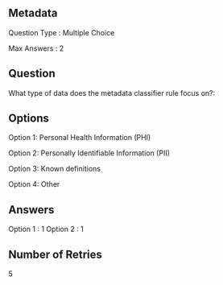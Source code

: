 ## Metadata
Question Type : Multiple Choice

Max Answers : 2


## Question
What type of data does the metadata classifier rule focus on?:

## Options
Option 1: Personal Health Information (PHI)

Option 2: Personally Identifiable Information (PII)

Option 3: Known definitions

Option 4: Other

## Answers
Option 1 : 1
Option 2 : 1

## Number of Retries
5
